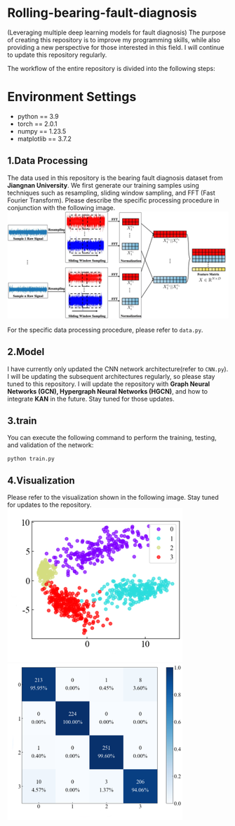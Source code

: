 # Rolling-bearing-fault-diagnosis
(Leveraging multiple deep learning models for fault diagnosis)
The purpose of creating this repository is to improve my programming skills, while also providing a new perspective for those interested in this field. I will continue to update this repository regularly.

The workflow of the entire repository is divided into the following steps:
# Environment Settings
* python == 3.9
* torch == 2.0.1
* numpy ==  1.23.5
* matplotlib == 3.7.2

## 1.Data Processing
The data used in this repository is the bearing fault diagnosis dataset from **Jiangnan University**. We first generate our training samples using techniques such as resampling, sliding window sampling, and FFT (Fast Fourier Transform). Please describe the specific processing procedure in conjunction with the following image.
![The construction process of Feature Matrix.](images/fig1.jpg)

For the specific data processing procedure, please refer to `data.py`.

## 2.Model
I have currently only updated the CNN network architecture(refer to `CNN.py`). I will be updating the subsequent architectures regularly, so please stay tuned to this repository. I will update the repository with **Graph Neural Networks (GCN), Hypergraph Neural Networks (HGCN)**, and how to integrate **KAN** in the future. Stay tuned for those updates.

## 3.train
You can execute the following command to perform the training, testing, and validation of the network:
````
python train.py
````
## 4.Visualization
Please refer to the visualization shown in the following image. Stay tuned for updates to the repository.
<img src="images/fig2.png" alt="vis" width="400"/>
<img src="images/jnu3.png" alt="vis" width="400"/>
